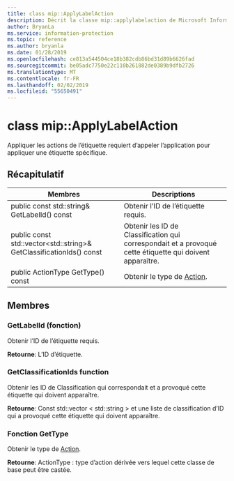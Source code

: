 ```yaml
---
title: class mip::ApplyLabelAction
description: Décrit la classe mip::applylabelaction de Microsoft Information Protection (MIP) SDK.
author: BryanLa
ms.service: information-protection
ms.topic: reference
ms.author: bryanla
ms.date: 01/28/2019
ms.openlocfilehash: ce813a544504ce18b382cdb86bd31d89b6626fad
ms.sourcegitcommit: be05adc7750e22c110b261882de0389b9dfb2726
ms.translationtype: MT
ms.contentlocale: fr-FR
ms.lasthandoff: 02/02/2019
ms.locfileid: "55650491"
---
```

# <a name="class-mipapplylabelaction"></a>class mip::ApplyLabelAction 
Appliquer les actions de l’étiquette requiert d’appeler l’application pour appliquer une étiquette spécifique.
  
## <a name="summary"></a>Récapitulatif
 Membres                        | Descriptions                                
--------------------------------|---------------------------------------------
public const std::string& GetLabelId() const  |  Obtenir l’ID de l’étiquette requis.
public const std::vector\<std::string\>& GetClassificationIds() const  |  Obtenir les ID de Classification qui correspondait et a provoqué cette étiquette qui doivent apparaître.
public ActionType GetType() const  |  Obtenir le type de [Action](class_mip_action.md).
  
## <a name="members"></a>Membres
  
### <a name="getlabelid-function"></a>GetLabelId (fonction)
Obtenir l’ID de l’étiquette requis.

  
**Retourne**: L’ID d’étiquette.
  
### <a name="getclassificationids-function"></a>GetClassificationIds function
Obtenir les ID de Classification qui correspondait et a provoqué cette étiquette qui doivent apparaître.

  
**Retourne**: Const std::vector < std::string > et une liste de classification d’ID qui a provoqué cette étiquette qui doivent apparaître.
  
### <a name="gettype-function"></a>Fonction GetType
Obtenir le type de [Action](class_mip_action.md).

  
**Retourne**: ActionType : type d’action dérivée vers lequel cette classe de base peut être castée.